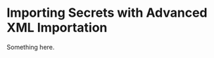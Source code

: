 [title]: # (Importing Secrets with Advanced XML Importation)
[tags]: # (XXX)
[priority]: # (4374)
# Importing Secrets with Advanced XML Importation
Something here.
